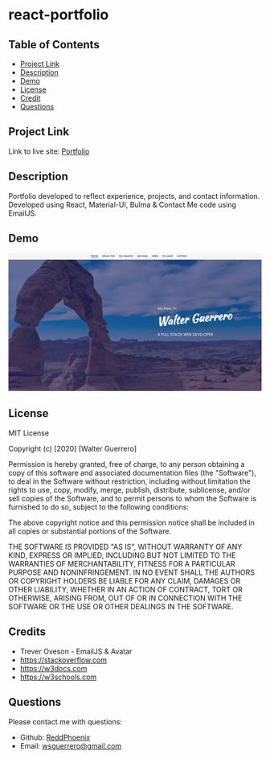 # react-portfolio

  ## **Table of Contents**
- [Project Link](#project-link)
- [Description](#description)
- [Demo](#demo)
- [License](#license)
- [Credit](#credit)
- [Questions](#questions)

## **Project Link**
Link to live site: [Portfolio](https://reddphoenix.github.io/react-portfolio/)

## Description

Portfolio developed to reflect experience, projects, and contact information. Developed using React, Material-UI, Bulma & Contact Me code using EmailJS. 

## Demo

![Website Screenshot](https://github.com/ReddPhoenix/react-portfolio/blob/main/src/assets/home/Screenshot%202021-05-11%20185250.png?raw=true)

## License

MIT License

Copyright (c) [2020] [Walter Guerrero]

Permission is hereby granted, free of charge, to any person obtaining a copy
of this software and associated documentation files (the "Software"), to deal
in the Software without restriction, including without limitation the rights
to use, copy, modify, merge, publish, distribute, sublicense, and/or sell
copies of the Software, and to permit persons to whom the Software is
furnished to do so, subject to the following conditions:

The above copyright notice and this permission notice shall be included in all
copies or substantial portions of the Software.

THE SOFTWARE IS PROVIDED "AS IS", WITHOUT WARRANTY OF ANY KIND, EXPRESS OR
IMPLIED, INCLUDING BUT NOT LIMITED TO THE WARRANTIES OF MERCHANTABILITY,
FITNESS FOR A PARTICULAR PURPOSE AND NONINFRINGEMENT. IN NO EVENT SHALL THE
AUTHORS OR COPYRIGHT HOLDERS BE LIABLE FOR ANY CLAIM, DAMAGES OR OTHER
LIABILITY, WHETHER IN AN ACTION OF CONTRACT, TORT OR OTHERWISE, ARISING FROM,
OUT OF OR IN CONNECTION WITH THE SOFTWARE OR THE USE OR OTHER DEALINGS IN THE
SOFTWARE.

## Credits
* Trever Oveson - EmailJS & Avatar
* https://stackoverflow.com
* https://w3docs.com
* https://w3schools.com

 ## **Questions**
  Please contact me with questions:
  * Github: [ReddPhoenix](https://github.com/ReddPhoenix)
  * Email: wsguerrero@gmail.com



